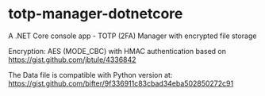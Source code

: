 # totp-manager-dotnetcore
A .NET Core console app - TOTP (2FA) Manager with encrypted file storage

Encryption: AES (MODE_CBC) with HMAC authentication based on https://gist.github.com/jbtule/4336842

The Data file is compatible with Python version at: https://gist.github.com/bifter/9f336911c83cbad34eba502850272c91

